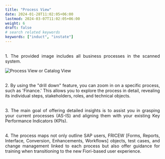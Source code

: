 ```yaml
---
title: "Process View"
date: 2024-01-28T11:02:05+06:00
lastmod: 2024-03-07T11:02:05+06:00
weight: 6
draft: false
# search related keywords
keywords: ["induct", "instate"]
---
```

<div style='text-align: justify;'>

</br>1. The provided image includes all business processes in the scanned system. 

![Process View or Catalog View](https://storage.googleapis.com/ktern-public-files/product-documentation/Digital%20Maps/64_process_or_catalog_view_business_transformation_assessment_digital_maps.png)

</br>2. By using the "drill down" feature, you can zoom in on a specific process, such as 'Finance.' This allows you to explore the process in detail, revealing its individual steps, stakeholders, roles, and technical objects.

</br>3. The main goal of offering detailed insights is to assist you in grasping your current processes (AS-IS) and aligning them with your existing Key Performance Indicators (KPIs). 

</br>4. The process maps not only outline SAP users, FRICEW [Forms, Reports, Interface, Conversion, Enhancements, Workflows] objects, test cases, and change management linked to each process but also offer guidance for training when transitioning to the new Fiori-based user experience.

</div>